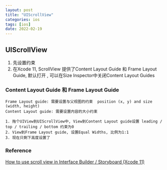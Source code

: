 ```yaml
---
layout: post
title: "UIScrollView"
categories: ios
tags: [ios]
date: 2022-02-19
---
```


## UIScrollView

1. 先设置约束
2. 在Xcode 11, ScrollView 提供了Content Layout Guide 和 Frame Layout Guide, 默认打开
	, 可以在Size Inspector中关闭Content Layout Guides

### Content Layout Guide 和 Frame Layout Guide

	Frame Layout guide: 需要设置与父视图的约束  position (x, y) and size (width, height) 
	Content Layout guide: 需要设置内容的大小约束

	1. 拖个UIView到UIScrollView中, View到Content Layout guide设置 leading / top / trailing / bottom 约束为0
	2. View到Frame Layout guide, 设置Equal Widths, 比例为1:1
	3. 现在只剩下高度设置了

### Reference
[How to use scroll view in Interface Builder / Storyboard (Xcode 11)](https://fluffy.es/scrollview-storyboard-xcode-11/)  

